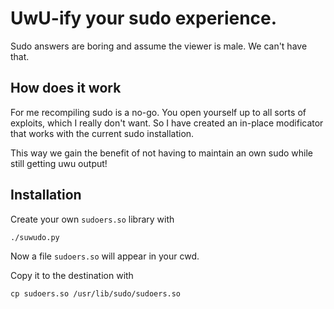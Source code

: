 # UwU-ify your sudo experience.

Sudo answers are boring and assume the viewer is male. We can't have that.

## How does it work

For me recompiling sudo is a no-go. You open yourself up to all sorts of exploits, which I really don't want.
So I have created an in-place modificator that works with the current sudo installation.

This way we gain the benefit of not having to maintain an own sudo while still getting uwu output!

## Installation

Create your own `sudoers.so` library with 
```shell
./suwudo.py
```

Now a file `sudoers.so` will appear in your cwd.

Copy it to the destination with
```shell
cp sudoers.so /usr/lib/sudo/sudoers.so
```

